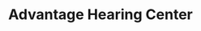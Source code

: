 ---
title: "Advantage Hearing Center"
url: /greenville/advantage-hearing-center/
shop: Hörgeräte
---